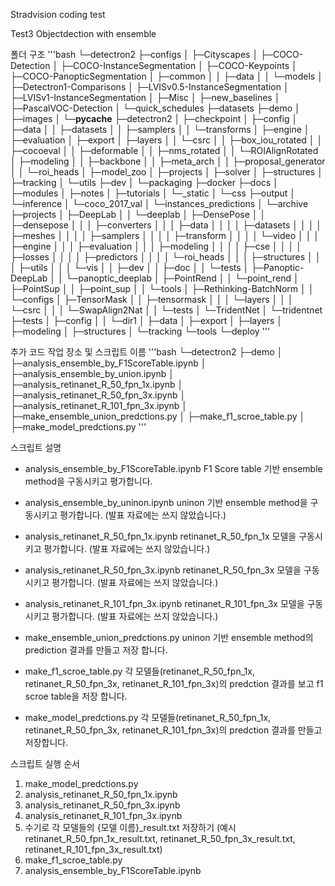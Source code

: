 Stradvision coding test

Test3 Objectdection with ensemble

폴더 구조
'''bash
└─detectron2
    ├─configs
    │  ├─Cityscapes
    │  ├─COCO-Detection
    │  ├─COCO-InstanceSegmentation
    │  ├─COCO-Keypoints
    │  ├─COCO-PanopticSegmentation
    │  ├─common
    │  │  ├─data
    │  │  └─models
    │  ├─Detectron1-Comparisons
    │  ├─LVISv0.5-InstanceSegmentation
    │  ├─LVISv1-InstanceSegmentation
    │  ├─Misc
    │  ├─new_baselines
    │  ├─PascalVOC-Detection
    │  └─quick_schedules
    ├─datasets
    ├─demo
    │  ├─images
    │  └─__pycache__
    ├─detectron2
    │  ├─checkpoint
    │  ├─config
    │  ├─data
    │  │  ├─datasets
    │  │  ├─samplers
    │  │  └─transforms
    │  ├─engine
    │  ├─evaluation
    │  ├─export
    │  ├─layers
    │  │  └─csrc
    │  │      ├─box_iou_rotated
    │  │      ├─cocoeval
    │  │      ├─deformable
    │  │      ├─nms_rotated
    │  │      └─ROIAlignRotated
    │  ├─modeling
    │  │  ├─backbone
    │  │  ├─meta_arch
    │  │  ├─proposal_generator
    │  │  └─roi_heads
    │  ├─model_zoo
    │  ├─projects
    │  ├─solver
    │  ├─structures
    │  ├─tracking
    │  └─utils
    ├─dev
    │  └─packaging
    ├─docker
    ├─docs
    │  ├─modules
    │  ├─notes
    │  ├─tutorials
    │  └─_static
    │      └─css
    ├─output
    │  └─inference
    │      └─coco_2017_val
    │          └─instances_predictions
    │              └─archive
    ├─projects
    │  ├─DeepLab
    │  │  └─deeplab
    │  ├─DensePose
    │  │  ├─densepose
    │  │  │  ├─converters
    │  │  │  ├─data
    │  │  │  │  ├─datasets
    │  │  │  │  ├─meshes
    │  │  │  │  ├─samplers
    │  │  │  │  ├─transform
    │  │  │  │  └─video
    │  │  │  ├─engine
    │  │  │  ├─evaluation
    │  │  │  ├─modeling
    │  │  │  │  ├─cse
    │  │  │  │  ├─losses
    │  │  │  │  ├─predictors
    │  │  │  │  └─roi_heads
    │  │  │  ├─structures
    │  │  │  ├─utils
    │  │  │  └─vis
    │  │  ├─dev
    │  │  ├─doc
    │  │  └─tests
    │  ├─Panoptic-DeepLab
    │  │  └─panoptic_deeplab
    │  ├─PointRend
    │  │  └─point_rend
    │  ├─PointSup
    │  │  ├─point_sup
    │  │  └─tools
    │  ├─Rethinking-BatchNorm
    │  │  └─configs
    │  ├─TensorMask
    │  │  ├─tensormask
    │  │  │  └─layers
    │  │  │      └─csrc
    │  │  │          └─SwapAlign2Nat
    │  │  └─tests
    │  └─TridentNet
    │      └─tridentnet
    ├─tests
    │  ├─config
    │  │  └─dir1
    │  ├─data
    │  ├─export
    │  ├─layers
    │  ├─modeling
    │  ├─structures
    │  └─tracking
    └─tools
        └─deploy
'''

추가 코드 작업 장소 및 스크립트 이름
'''bash
└─detectron2
    ├─demo
    │  ├─analysis_ensemble_by_F1ScoreTable.ipynb
    │  ├─analysis_ensemble_by_union.ipynb
    │  ├─analysis_retinanet_R_50_fpn_1x.ipynb
    │  ├─analysis_retinanet_R_50_fpn_3x.ipynb
    │  ├─analysis_retinanet_R_101_fpn_3x.ipynb
    │  ├─make_ensemble_union_predctions.py
    │  ├─make_f1_scroe_table.py
    │  ├─make_model_predctions.py
'''

스크립트 설명

- analysis_ensemble_by_F1ScoreTable.ipynb
F1 Score table 기반 ensemble method을 구동시키고 평가합니다.

- analysis_ensemble_by_uninon.ipynb
uninon 기반 ensemble method을 구동시키고 평가합니다. (발표 자료에는 쓰지 않았습니다.)

- analysis_retinanet_R_50_fpn_1x.ipynb
retinanet_R_50_fpn_1x 모델을 구동시키고 평가합니다. (발표 자료에는 쓰지 않았습니다.)

- analysis_retinanet_R_50_fpn_3x.ipynb
retinanet_R_50_fpn_3x 모델을 구동시키고 평가합니다. (발표 자료에는 쓰지 않았습니다.)

- analysis_retinanet_R_101_fpn_3x.ipynb
retinanet_R_101_fpn_3x 모델을 구동시키고 평가합니다. (발표 자료에는 쓰지 않았습니다.)

- make_ensemble_union_predctions.py
uninon 기반 ensemble method의 prediction 결과를 만들고 저장 합니다.

- make_f1_scroe_table.py
각 모델들(retinanet_R_50_fpn_1x, retinanet_R_50_fpn_3x, retinanet_R_101_fpn_3x)의 predction 결과를 보고 f1 scroe table을 저장 합니다.

- make_model_predctions.py
각 모델들(retinanet_R_50_fpn_1x, retinanet_R_50_fpn_3x, retinanet_R_101_fpn_3x)의 predction 결과를 만들고 저장합니다.


스크립트 실행 순서

1. make_model_predctions.py
2. analysis_retinanet_R_50_fpn_1x.ipynb
3. analysis_retinanet_R_50_fpn_3x.ipynb
4. analysis_retinanet_R_101_fpn_3x.ipynb
5. 수기로 각 모델들의 {모델 이름}_result.txt 저장하기 (예시 retinanet_R_50_fpn_1x_result.txt, retinanet_R_50_fpn_3x_result.txt, retinanet_R_101_fpn_3x_result.txt)
6. make_f1_scroe_table.py
7. analysis_ensemble_by_F1ScoreTable.ipynb